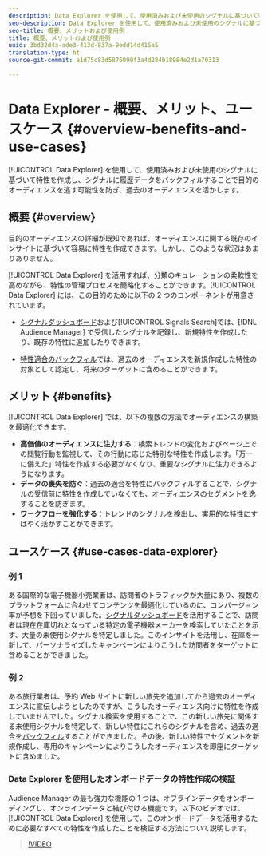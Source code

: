 ```yaml
---
description: Data Explorer を使用して、使用済みおよび未使用のシグナルに基づいて特性を作成し、シグナルに履歴データをバックフィルすることで目的のオーディエンスを逃す可能性を防ぎ、過去のオーディエンスを活かします。
seo-description: Data Explorer を使用して、使用済みおよび未使用のシグナルに基づいて特性を作成し、シグナルに履歴データをバックフィルすることで目的のオーディエンスを逃す可能性を防ぎ、過去のオーディエンスを活かします。
seo-title: 概要、メリットおよび使用例
title: 概要、メリットおよび使用例
uuid: 3bd32d4a-ade3-413d-837a-9edd14d415a5
translation-type: ht
source-git-commit: a1d75c83d5876090f3a4d284b18984e2d1a70313

---
```



# Data Explorer - 概要、メリット、ユースケース {#overview-benefits-and-use-cases}

[!UICONTROL Data Explorer] を使用して、使用済みおよび未使用のシグナルに基づいて特性を作成し、シグナルに履歴データをバックフィルすることで目的のオーディエンスを逃す可能性を防ぎ、過去のオーディエンスを活かします。

## 概要 {#overview}

目的のオーディエンスの詳細が既知であれば、オーディエンスに関する既存のインサイトに基づいて容易に特性を作成できます。しかし、このような状況はあまりありません。

[!UICONTROL Data Explorer] を活用すれば、分類のキュレーションの柔軟性を高めながら、特性の管理プロセスを簡略化することができます。[!UICONTROL Data Explorer] には、この目的のために以下の 2 つのコンポーネントが用意されています。

* [シグナルダッシュボード](../../features/data-explorer/data-explorer-signals-dashboard.md)および[!UICONTROL Signals Search]では、[!DNL Audience Manager] で受信したシグナルを記録し、新規特性を作成したり、既存の特性に追加したりできます。

* [特性適合のバックフィル](../../features/data-explorer/data-explorer-trait-backfill.md)では、過去のオーディエンスを新規作成した特性の対象として認定し、将来のターゲットに含めることができます。

## メリット {#benefits}

[!UICONTROL Data Explorer] では、以下の複数の方法でオーディエンスの構築を最適化できます。

* **高価値のオーディエンスに注力する**：検索トレンドの変化およびページ上での閲覧行動を監視して、その行動に応じた特別な特性を作成します。「万一に備えた」特性を作成する必要がなくなり、重要なシグナルに注力できるようになります。
* **データの喪失を防ぐ**：過去の適合を特性にバックフィルすることで、シグナルの受信前に特性を作成していなくても、オーディエンスのセグメントを逸することを防ぎます。
* **ワークフローを強化する**：トレンドのシグナルを検出し、実用的な特性にすばやく活かすことができます。

## ユースケース {#use-cases-data-explorer}

### 例 1

ある国際的な電子機器小売業者は、訪問者のトラフィックが大量にあり、複数のプラットフォームに合わせてコンテンツを最適化しているのに、コンバージョン率が予想を下回っていました。[シグナルダッシュボード](../../features/data-explorer/data-explorer-signals-dashboard.md)を活用することで、訪問者は現在在庫切れとなっている特定の電子機器メーカーを検索していたことを示す、大量の未使用シグナルを特定しました。このインサイトを活用し、在庫を一新して、パーソナライズしたキャンペーンによりこうした訪問者をターゲットに含めることができました。

### 例 2

ある旅行業者は、予約 Web サイトに新しい旅先を追加してから過去のオーディエンスに宣伝しようとしたのですが、こうしたオーディエンス向けに特性を作成していませんでした。シグナル検索を使用することで、この新しい旅先に関係する未使用シグナルを特定して、新しい特性にこれらのシグナルを含め、過去の適合を[バックフィル](../../features/data-explorer/data-explorer-trait-backfill.md)することができました。その後、新しい特性でセグメントを新規作成し、専用のキャンペーンによりこうしたオーディエンスを即座にターゲットに含めました。

### Data Explorer を使用したオンボードデータの特性作成の検証

Audience Manager の最も強力な機能の 1 つは、オフラインデータをオンボーディングし、オンラインデータと結び付ける機能です。以下のビデオでは、[!UICONTROL Data Explorer] を使用して、このオンボードデータを活用するために必要なすべての特性を作成したことを検証する方法について説明します。

>[!VIDEO](https://video.tv.adobe.com/v/25149/?captions=jpn)